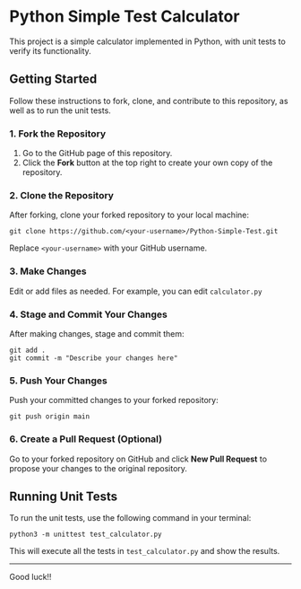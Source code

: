 # Python Simple Test Calculator

This project is a simple calculator implemented in Python, with unit tests to verify its functionality.

## Getting Started

Follow these instructions to fork, clone, and contribute to this repository, as well as to run the unit tests.

### 1. Fork the Repository
1. Go to the GitHub page of this repository.
2. Click the **Fork** button at the top right to create your own copy of the repository.

### 2. Clone the Repository
After forking, clone your forked repository to your local machine:

```
git clone https://github.com/<your-username>/Python-Simple-Test.git
```
Replace `<your-username>` with your GitHub username.

### 3. Make Changes
Edit or add files as needed. For example, you can edit `calculator.py`

### 4. Stage and Commit Your Changes
After making changes, stage and commit them:

```
git add .
git commit -m "Describe your changes here"
```

### 5. Push Your Changes
Push your committed changes to your forked repository:

```
git push origin main
```

### 6. Create a Pull Request (Optional)
Go to your forked repository on GitHub and click **New Pull Request** to propose your changes to the original repository.

## Running Unit Tests

To run the unit tests, use the following command in your terminal:

```
python3 -m unittest test_calculator.py
```

This will execute all the tests in `test_calculator.py` and show the results.

---

Good luck!!